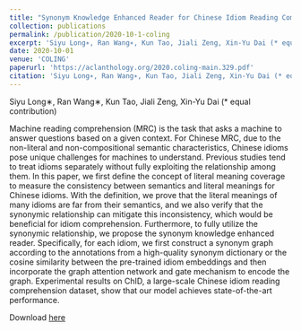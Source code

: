 ```yaml
---
title: "Synonym Knowledge Enhanced Reader for Chinese Idiom Reading Comprehension"
collection: publications
permalink: /publication/2020-10-1-coling
excerpt: 'Siyu Long∗, Ran Wang∗, Kun Tao, Jiali Zeng, Xin-Yu Dai (* equal contribution)'
date: 2020-10-01
venue: 'COLING'
paperurl: 'https://aclanthology.org/2020.coling-main.329.pdf'
citation: 'Siyu Long∗, Ran Wang∗, Kun Tao, Jiali Zeng, Xin-Yu Dai (* equal contribution) <br> COLING 2020'
---
```

Siyu Long∗, Ran Wang∗, Kun Tao, Jiali Zeng, Xin-Yu Dai (* equal contribution)

Machine reading comprehension (MRC) is the task that asks a machine to answer questions based
on a given context. For Chinese MRC, due to the non-literal and non-compositional semantic
characteristics, Chinese idioms pose unique challenges for machines to understand. Previous
studies tend to treat idioms separately without fully exploiting the relationship among them. In
this paper, we first define the concept of literal meaning coverage to measure the consistency
between semantics and literal meanings for Chinese idioms. With the definition, we prove that
the literal meanings of many idioms are far from their semantics, and we also verify that the synonymic relationship can mitigate this inconsistency, which would be beneficial for idiom comprehension. Furthermore, to fully utilize the synonymic relationship, we propose the synonym
knowledge enhanced reader. Specifically, for each idiom, we first construct a synonym graph
according to the annotations from a high-quality synonym dictionary or the cosine similarity between the pre-trained idiom embeddings and then incorporate the graph attention network and
gate mechanism to encode the graph. Experimental results on ChID, a large-scale Chinese idiom
reading comprehension dataset, show that our model achieves state-of-the-art performance.

Download [here](https://aclanthology.org/2020.coling-main.329.pdf)
